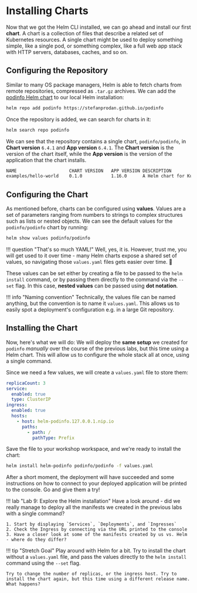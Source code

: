 # Installing Charts

Now that we got the Helm CLI installed, we can go ahead and install our first **chart**. A chart is a collection of files that describe a related set of Kubernetes resources. A single chart might be used to deploy something simple, like a single pod, or something complex, like a full web app stack with HTTP servers, databases, caches, and so on.

## Configuring the Repository

Similar to many OS package managers, Helm is able to fetch charts from remote repositories, compressed as `.tar.gz` archives. We can add the [podinfo Helm chart](https://stefanprodan.github.io/podinfo) to our local Helm installation:

``` bash
helm repo add podinfo https://stefanprodan.github.io/podinfo
```

Once the repository is added, we can search for charts in it:

``` bash
helm search repo podinfo
```

We can see that the repository contains a single chart, `podinfo/podinfo`, in **Chart version** `6.4.1` and **App version** `6.4.1`. The **Chart version** is the version of the chart itself, while the **App version** is the version of the application that the chart installs.

``` bash
NAME                	CHART VERSION	APP VERSION	DESCRIPTION
examples/hello-world	0.1.0        	1.16.0     	A Helm chart for Kubernetes
```

## Configuring the Chart

As mentioned before, charts can be configured using **values**. Values are a set of parameters ranging from numbers to strings to complex structures such as lists or nested objects. We can see the default values for the `podinfo/podinfo` chart by running:

``` bash
helm show values podinfo/podinfo
```

!!! question "That's so much YAML!"
    Well, yes, it is. However, trust me, you will get used to it over time - many Helm charts expose a shared set of values, so navigating those `values.yaml` files gets easier over time. 🙂

These values can be set either by creating a file to be passed to the `helm install` command, or by passing them directly to the command via the `--set` flag. In this case, **nested values** can be passed using **dot notation**.

!!! info "Naming convention"
    Technically, the values file can be named anything, but the convention is to name it `values.yaml`. This allows us to easily spot a deployment's configuration e.g. in a large Git repository.

## Installing the Chart

Now, here's what we will do: We will deploy the **same setup** we created for `podinfo` *manually* over the course of the previous labs, but this time using a Helm chart. This will allow us to configure the whole stack all at once, using a single command.

Since we need a few values, we will create a `values.yaml` file to store them:

``` yaml
replicaCount: 3
service:
  enabled: true
  type: ClusterIP
ingress:
  enabled: true
  hosts:
    - host: helm-podinfo.127.0.0.1.nip.io
      paths:
        - path: /
          pathType: Prefix
```

Save the file to your workshop workspace, and we're ready to install the chart:

``` bash
helm install helm-podinfo podinfo/podinfo -f values.yaml
```

After a short moment, the deployment will have succeeded and some instructions on how to connect to your deployed application will be printed to the console. Go and give them a try!

!!! lab "Lab 9: Explore the Helm installation"
    Have a look around - did we really manage to deploy all the manifests we created in the previous labs with a single command?

    1. Start by displaying `Services`, `Deployments`, and `Ingresses`
    2. Check the Ingress by connecting via the URL printed to the console
    3. Have a closer look at some of the manifests created by us vs. Helm - where do they differ?

!!! tip "Stretch Goal"
    Play around with Helm for a bit. Try to install the chart without a `values.yaml` file, and pass the values directly to the `helm install` command using the `--set` flag. 

    Try to change the number of replicas, or the ingress host. Try to install the chart again, but this time using a different release name. What happens?
